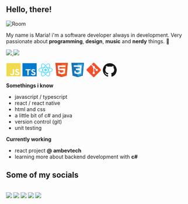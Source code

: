 
## Hello, there!

<img alt="Room" width="400px" src="https://64.media.tumblr.com/e1ea107f9a766b1ecb7237ad31237d92/9bcccd0b12166535-c2/s540x810/b7c8b794510b3366011b84b63c54f1ac3fb6af20.gifv" />

My name is Maria! i'm a software developer always in development. Very passionate about **programming**, **design**, **music** and **nerdy** things. 👾

<div align="left">
  <a href="github.com/Evanilsonpg">
     <img height="160em" src="https://github-readme-stats.vercel.app/api?username=mariap-campos&count_private=true&include_all_commits=true&show_icons=true&theme=dracula&hide_border=false&show_owner=true"/>
     <img height="160em" src="https://github-readme-stats.vercel.app/api/top-langs/?username=mariap-campos&theme=dracula&hide_border=false&&layout=compact"/>
  </a>
</div>

<div align="left" valign="top"><br>
  
   <img align="center" alt="Js" height="37" margin="50px" width="40" src="https://raw.githubusercontent.com/devicons/devicon/master/icons/javascript/javascript-plain.svg">
    <img align="center" alt="Js" height="37" margin="50px" width="40" src="https://raw.githubusercontent.com/devicons/devicon/master/icons/typescript/typescript-plain.svg">
  <img align="center" alt="React" height="40" margin="50px" width="40" src="https://raw.githubusercontent.com/devicons/devicon/master/icons/react/react-original.svg">
  <img align="center" alt="HTML" height="40" margin="50px" width="40" src="https://raw.githubusercontent.com/devicons/devicon/master/icons/html5/html5-original.svg">
  <img align="center" alt="CSS" height="40" margin="50px" width="40" src="https://raw.githubusercontent.com/devicons/devicon/master/icons/css3/css3-original.svg">
  <img align="center" alt="git" height="40" margin="50px" width="40" src="https://raw.githubusercontent.com/devicons/devicon/master/icons/git/git-original.svg">
  <img align="center" alt="github" height="40" margin="50px" width="40" src= "https://raw.githubusercontent.com/devicons/devicon/master/icons/github/github-original.svg"> 
 
</div>

**Somethings i know**
- javascript / typescript
- react / react native
- html and css
- a little bit of c# and java
- version control (git)
- unit testing

**Currently working**
- react project **@ ambevtech**
- learning more about backend development with **c#**


## Some of my socials
<div align="left"> <br>
  <a href="https://www.linkedin.com/in/maria-p-campos/" target="_blank"><img src="https://img.shields.io/badge/-LinkedIn-%230077B5?style=for-the-badge&logo=linkedin&logoColor=white" target="_blank"></a>
  <a href="https://mashpaula.vercel.app"><img src="https://img.shields.io/badge/website-77b296?style=for-the-badge&logo=About.me&logoColor=white" target="_blank"></a>
  <a href="https://open.spotify.com/user/mashpaula"><img src="https://img.shields.io/badge/Spotify-1ED760?&style=for-the-badge&logo=spotify&logoColor=white" target="_blank"></a>
  <a href="https://www.instagram.com/mashpaula/" target="_blank"><img src="https://img.shields.io/badge/-Instagram-%23E4405F?style=for-the-badge&logo=instagram&logoColor=white" target="_blank"></a> 
  <a href="mailto:mpfc.maria@gmail.com"><img src="https://img.shields.io/badge/-Gmail-%23333?style=for-the-badge&logo=gmail&logoColor=white" target="_blank"></a>
 
  
</div>




